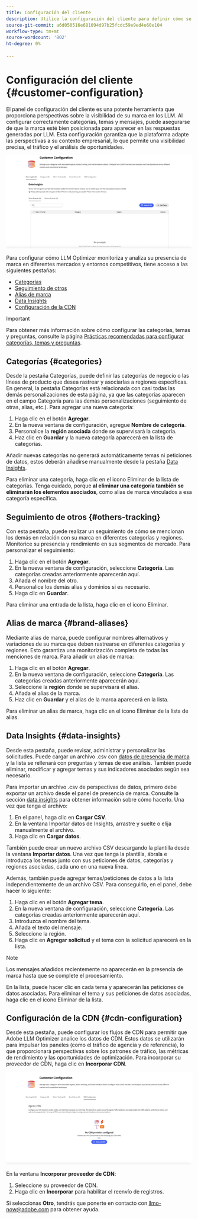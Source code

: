 ```yaml
---
title: Configuración del cliente
description: Utilice la configuración del cliente para definir cómo se supervisará y analizará su marca dentro de la plataforma del optimizador LLM.
source-git-commit: a6d050516e681094d97b25fcdc59e9ed4e60e104
workflow-type: tm+mt
source-wordcount: '802'
ht-degree: 0%

---
```



# Configuración del cliente {#customer-configuration}

El panel de configuración del cliente es una potente herramienta que proporciona perspectivas sobre la visibilidad de su marca en los LLM. Al configurar correctamente categorías, temas y mensajes, puede asegurarse de que la marca esté bien posicionada para aparecer en las respuestas generadas por LLM. Esta configuración garantiza que la plataforma adapte las perspectivas a su contexto empresarial, lo que permite una visibilidad precisa, el tráfico y el análisis de oportunidades.

![Panel de configuración del cliente](/help/dashboards/assets/customer-config.png)

Para configurar cómo LLM Optimizer monitoriza y analiza su presencia de marca en diferentes mercados y entornos competitivos, tiene acceso a las siguientes pestañas:

* [Categorías](#categories)
* [Seguimiento de otros](#others-tracking)
* [Alias de marca](#brand-aliases)
* [Data Insights](#data-insights)
* [Configuración de la CDN](#agentic-cdn)

>[!IMPORTANT]
>
> Para obtener más información sobre cómo configurar las categorías, temas y preguntas, consulte la página [Prácticas recomendadas para configurar categorías, temas y preguntas](/help/overview/best-practices-topics-prompts.md).

## Categorías {#categories}

Desde la pestaña Categorías, puede definir las categorías de negocio o las líneas de producto que desea rastrear y asociarlas a regiones específicas. En general, la pestaña Categorías está relacionada con casi todas las demás personalizaciones de esta página, ya que las categorías aparecen en el campo Categoría para las demás personalizaciones (seguimiento de otras, alias, etc.). Para agregar una nueva categoría:

1. Haga clic en el botón **Agregar**.
2. En la nueva ventana de configuración, agregue **Nombre de categoría**.
3. Personalice la **región asociada** donde se supervisará la categoría.
4. Haz clic en **Guardar** y la nueva categoría aparecerá en la lista de categorías.

Añadir nuevas categorías no generará automáticamente temas ni peticiones de datos, estos deberán añadirse manualmente desde la pestaña [Data Insights](#data-insights).

Para eliminar una categoría, haga clic en el icono Eliminar de la lista de categorías. Tenga cuidado, porque **al eliminar una categoría también se eliminarán los elementos asociados**, como alias de marca vinculados a esa categoría específica.

## Seguimiento de otros {#others-tracking}

Con esta pestaña, puede realizar un seguimiento de cómo se mencionan los demás en relación con su marca en diferentes categorías y regiones. Monitorice su presencia y rendimiento en sus segmentos de mercado. Para personalizar el seguimiento:

1. Haga clic en el botón **Agregar**.
2. En la nueva ventana de configuración, seleccione **Categoría**. Las categorías creadas anteriormente aparecerán aquí.
3. Añada el nombre del otro.
4. Personalice los demás alias y dominios si es necesario.
5. Haga clic en **Guardar**.

Para eliminar una entrada de la lista, haga clic en el icono Eliminar.

## Alias de marca {#brand-aliases}

Mediante alias de marca, puede configurar nombres alternativos y variaciones de su marca que deben rastrearse en diferentes categorías y regiones. Esto garantiza una monitorización completa de todas las menciones de marca. Para añadir un alias de marca:

1. Haga clic en el botón **Agregar**.
2. En la nueva ventana de configuración, seleccione **Categoría**. Las categorías creadas anteriormente aparecerán aquí.
3. Seleccione la **región** donde se supervisará el alias.
4. Añada el alias de la marca.
5. Haz clic en **Guardar** y el alias de la marca aparecerá en la lista.

Para eliminar un alias de marca, haga clic en el icono Eliminar de la lista de alias.

## Data Insights {#data-insights}

Desde esta pestaña, puede revisar, administrar y personalizar las solicitudes. Puede cargar un archivo .csv con [datos de presencia de marca](/help/dashboards/brand-presence.md#data-insights) y la lista se rellenará con preguntas y temas de ese análisis. También puede eliminar, modificar y agregar temas y sus indicadores asociados según sea necesario.

Para importar un archivo .csv de perspectivas de datos, primero debe exportar un archivo desde el panel de presencia de marca. Consulte la sección [data insights](/help/dashboards/brand-presence.md#data-insights) para obtener información sobre cómo hacerlo. Una vez que tenga el archivo:

1. En el panel, haga clic en **Cargar CSV**.
2. En la ventana Importar datos de Insights, arrastre y suelte o elija manualmente el archivo.
3. Haga clic en **Cargar datos**.

También puede crear un nuevo archivo CSV descargando la plantilla desde la ventana **Importar datos**. Una vez que tenga la plantilla, ábrala e introduzca los temas junto con sus peticiones de datos, categorías y regiones asociadas, cada uno en una nueva línea.

Además, también puede agregar temas/peticiones de datos a la lista independientemente de un archivo CSV. Para conseguirlo, en el panel, debe hacer lo siguiente:

1. Haga clic en el botón **Agregar tema**.
2. En la nueva ventana de configuración, seleccione **Categoría**. Las categorías creadas anteriormente aparecerán aquí.
3. Introduzca el nombre del tema.
4. Añada el texto del mensaje.
5. Seleccione la región.
6. Haga clic en **Agregar solicitud** y el tema con la solicitud aparecerá en la lista.

>[!NOTE]
>Los mensajes añadidos recientemente no aparecerán en la presencia de marca hasta que se complete el procesamiento.

En la lista, puede hacer clic en cada tema y aparecerán las peticiones de datos asociadas. Para eliminar el tema y sus peticiones de datos asociadas, haga clic en el icono Eliminar de la lista.

## Configuración de la CDN {#cdn-configuration}

Desde esta pestaña, puede configurar los flujos de CDN para permitir que Adobe LLM Optimizer analice los datos de CDN. Estos datos se utilizarán para impulsar los paneles (como el tráfico de agencia y de referencia), lo que proporcionará perspectivas sobre los patrones de tráfico, las métricas de rendimiento y las oportunidades de optimización. Para incorporar su proveedor de CDN, haga clic en **Incorporar CDN**.

![CDN de configuración de cliente](/help/overview/assets/cc-cdn.png)

En la ventana **Incorporar proveedor de CDN**:

1. Seleccione su proveedor de CDN.
2. Haga clic en **Incorporar** para habilitar el reenvío de registros.

Si seleccionas **Otro**, tendrás que ponerte en contacto con llmo-now@adobe.com para obtener ayuda.
